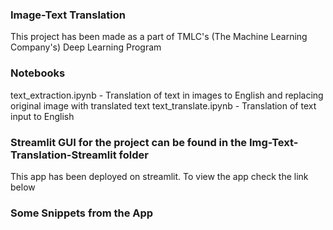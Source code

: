 ### Image-Text Translation

This project has been made as a part of TMLC's (The Machine Learning Company's) Deep Learning Program

### Notebooks

text_extraction.ipynb - Translation of text in images to English and replacing original image with translated text
text_translate.ipynb - Translation of text input to English

### Streamlit GUI for the project can be found in the Img-Text-Translation-Streamlit folder
This app has been deployed on streamlit. To view the app check the link below

### Some Snippets from the App

